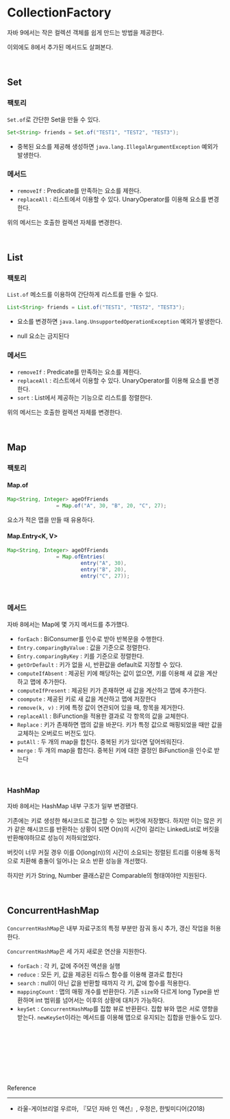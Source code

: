 # CollectionFactory

자바 9에서는 작은 컬렉션 객체를 쉽게 만드는 방법을 제공한다.

이외에도 8에서 추가된 메서드도 살펴본다.


<br/>

## Set


### 팩토리 

```Set.of```로 간단한 Set을 만들 수 있다.

```java
Set<String> friends = Set.of("TEST1", "TEST2", "TEST3");
```

- 중복된 요소를 제공해 생성하면 ```java.lang.IllegalArgumentException``` 예외가 발생한다.

### 메서드

- ```removeIf``` : Predicate를 만족하는 요소를 제한다. 
- ```replaceAll``` : 리스트에서 이용할 수 있다. UnaryOperator를 이용해 요소를 변경한다.

위의 메서드는 호출한 컬렉션 자체를 변경한다.

<br/>

## List

### 팩토리 


```List.of``` 메소드를 이용하여 간단하게 리스트를 만들 수 있다.

```java
List<String> friends = List.of("TEST1", "TEST2", "TEST3");
```

- 요소를 변경하면 ```java.lang.UnsupportedOperationException``` 예외가 발생한다.

- null 요소는 금지된다


### 메서드 

- ```removeIf``` : Predicate를 만족하는 요소를 제한다. 
- ```replaceAll``` : 리스트에서 이용할 수 있다. UnaryOperator를 이용해 요소를 변경한다.
- ```sort``` : List에서 제공하는 기능으로 리스트를 정렬한다.

위의 메서드는 호출한 컬렉션 자체를 변경한다.

<br/>

## Map

### 팩토리

#### Map.of


```java
Map<String, Integer> ageOfFriends
                = Map.of("A", 30, "B", 20, "C", 27);
```

요소가 적은 맵을 만들 때 유용하다.

#### Map.Entry<K, V>

```java
Map<String, Integer> ageOfFriends
                = Map.ofEntries(
                        entry("A", 30),
                        entry("B", 20),
                        entry("C", 27));
```

<br/>


### 메서드

자바 8에서는 Map에 몇 가지 메서드를 추가했다.

- ```forEach``` : BiConsumer를 인수로 받아 반복문을 수행한다.
- ```Entry.comparingByValue``` : 값을 기준으로 정렬한다.
-  ```Entry.comparingByKey``` : 키를 기준으로 정렬한다.
- ```getOrDefault``` : 키가 없을 시, 반환값을 default로 지정할 수 있다.
- ```computeIfAbsent``` : 제공된 키에 해당하는 값이 없으면, 키를 이용해 새 값을 계산하고 맵에 추가한다.
- ```computeIfPresent``` : 제공된 키가 존재하면 새 값을 계산하고 맵에 추가한다.
- ```coompute``` : 제공된 키로 새 값을 계산하고 맵에 저장한다
- ```remove(k, v)``` : 키에 특정 값이 연관되어 있을 때, 항목을 제거한다.
- ```replaceAll``` : BiFunction을 적용한 결과로 각 항목의 값을 교체한다.
- ```Replace``` : 키가 존재하면 맵의 값을 바꾼다. 키가 특정 값으로 매핑되었을 때만 값을 교체하는 오버로드 버전도 있다.
- ```putAll``` : 두 개의 map을 합친다. 중복된 키가 있다면 덮어씌워진다.
- ```merge``` : 두 개의 map을 합친다. 중복된 키에 대한 결정인 BiFunction을 인수로 받는다

<br/>

### HashMap 

자바 8에서는 HashMap 내부 구조가 일부 변경됐다.

기존에는 키로 생성한 해시코드로 접근할 수 있는 버킷에 저장했다. 하지만 이는 많은 키가 같은 해시코드를 반환하는 상황이 되면 O(n)의 시간이 걸리는 LinkedList로 버킷을 반환해야하므로 성능이 저하되었었다.

버킷이 너무 커질 경우 이를 O(long(n))의 시간이 소요되는 정렬된 트리를 이용해 동적으로 치환해 충돌이 일어나는 요소 반환 성능을 개선했다.

하지만 키가 String, Number 클래스같은 Comparable의 형태여야만 지원된다.

<br/>

## ConcurrentHashMap

```ConcurrentHashMap```은 내부 자료구조의 특정 부분만 잠궈 동시 추가, 갱신 작업을 허용한다. 

```ConcurrentHashMap```은 세 가지 새로운 연산을 지원한다.

- ```forEach``` : 각 키, 값에 주어진 액션을 실행
- ```reduce``` : 모든 키, 값을 제공된 리듀스 함수를 이용해 결과로 합친다
- ```search``` : null이 아닌 값을 반환할 때까지 각 키, 값에 함수를 적용한다.
- ```mappingCount``` : 맵의 매핑 개수를 반환한다. 기존 ```size```와 다르게 long Type을 반환하며 int 범위를 넘어서는 이후의 상황에 대처가 가능하다.
- ```keySet``` : ```ConcurrentHashMap```를 집합 뷰로 반환환다. 집합 뷰와 맵은 서로 영향을 받는다. ```newKeySet```이라는 메서드를 이용해 맵으로 유지되는 집합을 만들수도 있다.




<br/><br/><br/><br/><br/><br/><br/>


Reference

---

- 라울-게이브리얼 우르마, 『모던 자바 인 액션』, 우정은, 한빛미디어(2018)